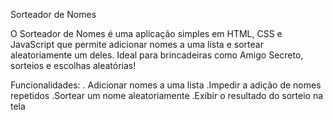  Sorteador de Nomes

O Sorteador de Nomes é uma aplicação simples em HTML, CSS e JavaScript que permite adicionar nomes a uma lista e sortear aleatoriamente um deles. Ideal para brincadeiras como Amigo Secreto, sorteios e escolhas aleatórias!

Funcionalidades:
. Adicionar nomes a uma lista
.Impedir a adição de nomes repetidos
.Sortear um nome aleatoriamente
.Exibir o resultado do sorteio na tela
